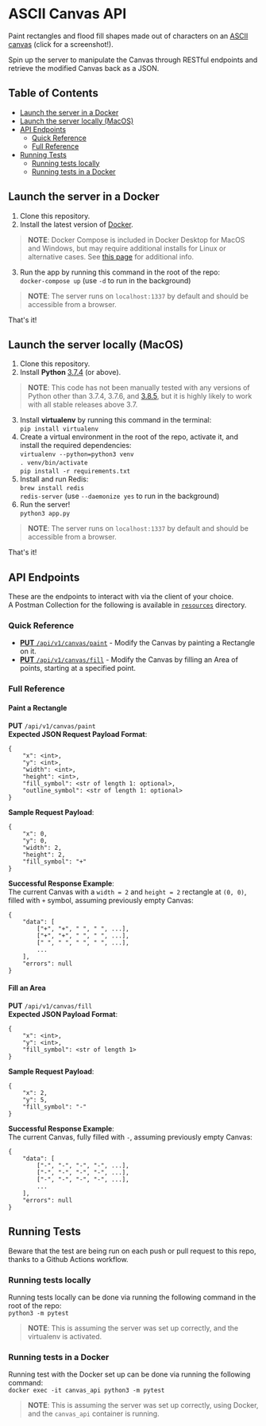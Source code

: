 # ASCII Canvas API

Paint rectangles and flood fill shapes made out of characters on an [ASCII canvas](https://user-images.githubusercontent.com/45996749/94441259-38dd6180-01ab-11eb-9724-eb4828b409d9.png) (click for a screenshot!).

Spin up the server to manipulate the Canvas through RESTful endpoints and retrieve the modified Canvas back as a JSON.

## Table of Contents
- [Launch the server in a Docker](#launch-the-server-in-a-docker)
- [Launch the server locally (MacOS)](#launch-the-server-locally-macos)
- [API Endpoints](#api-endpoints)
  * [Quick Reference](#quick-reference)
  * [Full Reference](#full-reference)
- [Running Tests](#running-tests)
  * [Running tests locally](#running-tests-locally)
  * [Running tests in a Docker](#running-tests-in-a-docker)

## Launch the server in a Docker

1. Clone this repository.
2. Install the latest version of [Docker](https://docs.docker.com/get-docker/).
> **NOTE**: Docker Compose is included in Docker Desktop for MacOS and Windows, but may require additional installs for Linux or alternative cases. See [this page](https://docs.docker.com/compose/install/) for additional info.
3. Run the app by running this command in the root of the repo:  
`docker-compose up` (use `-d` to run in the background)
> **NOTE**: The server runs on `localhost:1337` by default and should be accessible from a browser.


That's it!

## Launch the server locally (MacOS)

1. Clone this repository.
2. Install **Python** [3.7.4](https://www.python.org/ftp/python/3.7.4/python-3.7.4-macosx10.6.pkg) (or above).
> **NOTE**: This code has not been manually tested with any versions of Python other than 3.7.4, 3.7.6, and [3.8.5](https://www.python.org/downloads/release/python-385/), but it is highly likely to work with all stable releases above 3.7. 
3. Install **virtualenv** by running this command in the terminal:  
 `pip install virtualenv`
4.  Create a virtual environment in the root of the repo, activate it, and install the required dependencies:  
`virtualenv --python=python3 venv`  
`. venv/bin/activate`  
`pip install -r requirements.txt`  
5. Install and run Redis:  
`brew install redis`  
`redis-server` (use `--daemonize yes` to run in the background)  
5. Run the server!  
`python3 app.py`  
> **NOTE**: The server runs on `localhost:1337` by default and should be accessible from a browser.

That's it!

## API Endpoints

These are the endpoints to interact with via the client of your choice.  
A Postman Collection for the following is available in [`resources`](resources) directory.  
### Quick Reference
* [**PUT** `/api/v1/canvas/paint`](#paint-a-rectangle) - Modify the Canvas by painting a Rectangle on it.
* [**PUT** `/api/v1/canvas/fill`](#fill-an-area) - Modify the Canvas by filling an Area of points, starting at a specified point.

### Full Reference
#### Paint a Rectangle
**PUT** `/api/v1/canvas/paint`  
**Expected JSON Request Payload Format**:  
```
{
    "x": <int>,
    "y": <int>,
    "width": <int>,
    "height": <int>,
    "fill_symbol": <str of length 1: optional>,
    "outline_symbol": <str of length 1: optional>
}
```  
**Sample Request Payload**:
``` 
{
    "x": 0,
    "y": 0,
    "width": 2,
    "height": 2,
    "fill_symbol": "+"
}
```  
**Successful Response Example**:  
The current Canvas with a `width = 2` and `height = 2` rectangle at `(0, 0)`, filled with `+` symbol, assuming previously empty Canvas:  
```
{
    "data": [
        ["+", "+", " ", " ", ...],
        ["+", "+", " ", " ", ...],
        [" ", " ", " ", " ", ...],
        ...
    ],
    "errors": null
} 
```  

#### Fill an Area
**PUT** `/api/v1/canvas/fill`  
**Expected JSON Payload Format**:  
```
{
    "x": <int>,
    "y": <int>,
    "fill_symbol": <str of length 1>
}
```
**Sample Request Payload**:
``` 
{
    "x": 2,
    "y": 5,
    "fill_symbol": "-"
}
```  
**Successful Response Example**:  
The current Canvas, fully filled with `-`, assuming previously empty Canvas:  
```
{
    "data": [
        ["-", "-", "-", "-", ...],
        ["-", "-", "-", "-", ...],
        ["-", "-", "-", "-", ...],
        ...
    ],
    "errors": null
} 
```  
## Running Tests  
Beware that the test are being run on each push or pull request to this repo, thanks to a Github Actions workflow.
### Running tests locally
Running tests locally can be done via running the following command in the root of the repo:  
`python3 -m pytest`  
> **NOTE**: This is assuming the server was set up correctly, and the virtualenv is activated.
### Running tests in a Docker
Running test with the Docker set up can be done via running the following command:  
`docker exec -it canvas_api python3 -m pytest`
> **NOTE**: This is assuming the server was set up correctly, using Docker, and the `canvas_api` container is running.
